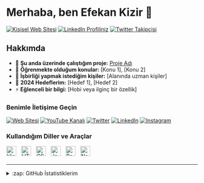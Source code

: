 # Merhaba, ben Efekan Kizir 👋

[![Kişisel Web Sitesi](https://img.shields.io/website?label=Web%20Sitem&style=for-the-badge&url=https%3A%2F%2Fexample.com)](https://example.com)
[![LinkedIn Profiliniz](https://img.shields.io/badge/LinkedIn-0077B5?style=for-the-badge&logo=linkedin&logoColor=white)](https://www.linkedin.com/in/username/)
[![Twitter Takipçisi](https://img.shields.io/twitter/follow/username?color=1DA1F2&logo=twitter&style=for-the-badge)](https://twitter.com/intent/follow?original_referer=https%3A%2F%2Fgithub.com%2Fusername&screen_name=username)

## Hakkımda

- 🔭 **Şu anda üzerinde çalıştığım proje:** [Proje Adı](https://github.com/username/proje-adi)
- 🌱 **Öğrenmekte olduğum konular:** [Konu 1], [Konu 2]
- 👯 **İşbirliği yapmak istediğim kişiler:** [Alanında uzman kişiler]
- 🥅 **2024 Hedeflerim:** [Hedef 1], [Hedef 2]
- ⚡ **Eğlenceli bir bilgi:** [Hobi veya ilginç bir özellik]

### Benimle İletişime Geçin

[![Web Sitesi](https://img.shields.io/badge/Website-000000?style=for-the-badge&logo=About.me&logoColor=white)](https://example.com)
[![YouTube Kanalı](https://img.shields.io/badge/YouTube-FF0000?style=for-the-badge&logo=youtube&logoColor=white)](https://www.youtube.com/channel/UC123456789)
[![Twitter](https://img.shields.io/badge/Twitter-1DA1F2?style=for-the-badge&logo=twitter&logoColor=white)](https://twitter.com/username)
[![LinkedIn](https://img.shields.io/badge/LinkedIn-0077B5?style=for-the-badge&logo=linkedin&logoColor=white)](https://www.linkedin.com/in/username/)
[![Instagram](https://img.shields.io/badge/Instagram-E4405F?style=for-the-badge&logo=instagram&logoColor=white)](https://instagram.com/username)

### Kullandığım Diller ve Araçlar

[<img align="left" alt="Visual Studio Code" width="26px" src="https://cdn.jsdelivr.net/gh/devicons/devicon/icons/vscode/vscode-original.svg" style="padding-right:10px;" />](https://code.visualstudio.com/)
[<img align="left" alt="HTML5" width="26px" src="https://cdn.jsdelivr.net/gh/devicons/devicon/icons/html5/html5-original.svg" style="padding-right:10px;" />](https://developer.mozilla.org/en-US/docs/Web/HTML)
[<img align="left" alt="CSS3" width="26px" src="https://cdn.jsdelivr.net/gh/devicons/devicon/icons/css3/css3-original.svg" style="padding-right:10px;" />](https://developer.mozilla.org/en-US/docs/Web/CSS)
[<img align="left" alt="JavaScript" width="26px" src="https://cdn.jsdelivr.net/gh/devicons/devicon/icons/javascript/javascript-original.svg" style="padding-right:10px;" />](https://developer.mozilla.org/en-US/docs/Web/JavaScript)
[<img align="left" alt="React" width="26px" src="https://cdn.jsdelivr.net/gh/devicons/devicon/icons/react/react-original.svg" style="padding-right:10px;" />](https://react.dev/)
[<img align="left" alt="Node.js" width="26px" src="https://cdn.jsdelivr.net/gh/devicons/devicon/icons/nodejs/nodejs-original.svg" style="padding-right:10px;" />](https://nodejs.org/)

<br />
<br />

---

<details>
  <summary>:zap: GitHub İstatistiklerim</summary>

  <img align="left" alt="[Efekan]'ın GitHub İstatistikleri" src="https://github-readme-stats.vercel.app/api?username=username&show_icons=true&hide_border=false&title_color=ff652f&icon_color=FFE400&bg_color=09131B&text_color=ffffff&border_color=0c1a25" />

</details>
